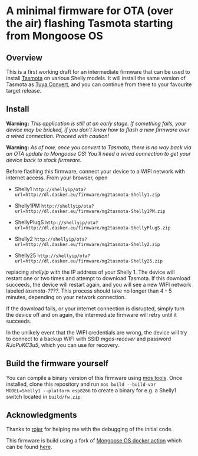# A minimal firmware for OTA (over the air) flashing Tasmota starting from Mongoose OS

## Overview

This is a first working draft for an intermediate firmware that can be used to
install [Tasmota](https://github.com/arendst/Tasmota) on various Shelly
models. It will install the same version of Tasmota as [Tuya Convert](https://github.com/ct-Open-Source/tuya-convert/),
and you can continue from there to your favourite target release.

## Install

**Warning:** _This application is still at an early stage. If something fails,
your device may be bricked, if you don't know how to flash a new firmware over a
wired connection. Proceed with caution!_

**Warning:** _As of now, once you convert to Tasmota, there is no way back via
an OTA update to Mongoose OS! You'll need a wired connection to get your device
back to stock firmware._

Before flashing this firmware, connect your device to a WIFI network with
internet access. From your browser, open

  * Shelly1     `http://shellyip/ota?url=http://dl.dasker.eu/firmware/mg2tasmota-Shelly1.zip`

  * Shelly1PM   `http://shellyip/ota?url=http://dl.dasker.eu/firmware/mg2tasmota-Shelly1PM.zip`

  * ShellyPlugS `http://shellyip/ota?url=http://dl.dasker.eu/firmware/mg2tasmota-ShellyPlugS.zip`

  * Shelly2     `http://shellyip/ota?url=http://dl.dasker.eu/firmware/mg2tasmota-Shelly2.zip`

  * Shelly25    `http://shellyip/ota?url=http://dl.dasker.eu/firmware/mg2tasmota-Shelly25.zip`

replacing _shellyip_ with the IP address of your Shelly 1. The device will
restart one or two times and attempt to download Tasmota. If this download
succeeds, the device will restart again, and you will see a new WIFI network
labeled _tasmota-????_. This process should take no longer than 4 - 5 minutes,
depending on your network connection.

If the download fails, or your internet connection is disrupted, simply turn the
device off and on again, the intermediate firmware will retry until it succeeds.

In the unlikely event that the WIFI credentials are wrong, the device will try
to connect to a backup WIFI with SSID _mgos-recover_ and password _RJoPuKC3u5_,
which you can use for recovery.

## Build the firmware yourself

You can compile a binary version of this firmware using [mos tools](https://mongoose-os.com/docs/mongoose-os/quickstart/setup.md#1-download-and-install-mos-tool). Once installed, clone this repository and run
`mos build --build-var MODEL=Shelly1 --platform esp8266` to create a binary
for e.g. a Shelly1 switch located in `build/fw.zip`.

## Acknowledgments
Thanks to [rojer](https://github.com/rojer) for helping me with the debugging of
the initial code.

This firmware is build using a fork of [Mongoose OS docker action](https://github.com/dea82/mongoose-os-action)
which can be found [here](https://github.com/yaourdt/mongoose-os-action).
